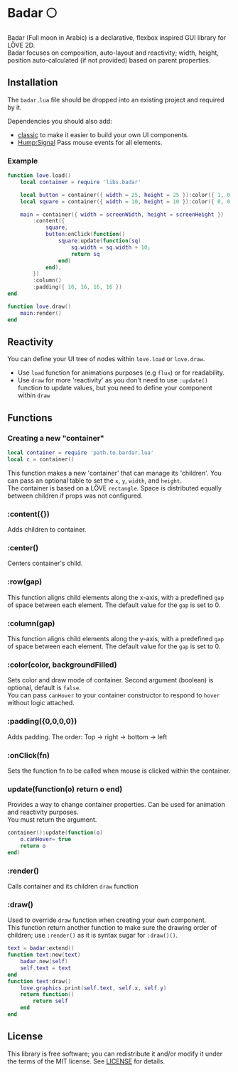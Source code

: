 # Badar 🌕

Badar (Full moon in Arabic) is a declarative, flexbox inspired GUI library for LÖVE 2D.<br>
Badar focuses on composition, auto-layout and reactivity; width, height, position auto-calculated (if not provided) based on parent properties.

## Installation

The `badar.lua` file should be dropped into an existing project and required by it.<br>

Dependencies you should also add:

- [classic](https://github.com/rxi/classic) to make it easier to build your own UI components.
- [Hump:Signal](https://github.com/vrld/hump/blob/master/signal.lua) Pass mouse events for all elements.

### Example

```lua
function love.load()
    local container = require 'libs.badar'

    local button = container({ width = 25, height = 25 }):color({ 1, 0, 0 })
    local square = container({ width = 10, height = 10 }):color({ 0, 0, 1 }, true)

    main = container({ width = screenWidth, height = screenHeight })
        :content({
            square,
            button:onClick(function()
                square:update(function(sq)
                    sq.width = sq.width + 10;
                    return sq
                end)
            end),
        })
        :column()
        :padding({ 16, 16, 16, 16 })
end

function love.draw()
    main:render()
end
```

## Reactivity

You can define your UI tree of nodes within `love.load` or `love.draw`.<br>

- Use `load` function for animations purposes (e.g `flux`) or for readability.
- Use `draw` for more 'reactivity' as you don't need to use `:update()` function to update values, but you need to define your component within `draw`

## Functions

### Creating a new "container"

```lua
local container = require 'path.to.bardar.lua'
local c = container()
```

This function makes a new 'container' that can manage its 'children'. You can pass an optional table to set the `x`, `y`, `width`, and `height`. <br>
The container is based on a LÖVE `rectangle`. Space is distributed equally between children if props was not configured.

### :content({})

Adds children to container.

### :center()

Centers container's child.

### :row(gap)

This function aligns child elements along the x-axis, with a predefined `gap` of space between each element. The default value for the `gap` is set to 0.

### :column(gap)

This function aligns child elements along the y-axis, with a predefined `gap` of space between each element. The default value for the `gap` is set to 0.

### :color(color, backgroundFilled)

Sets color and draw mode of container. Second argument (boolean) is optional, default is `false`. <br>
You can pass `canHover` to your container constructor to respond to `hover` without logic attached.

### :padding({0,0,0,0})

Adds padding. The order: Top → right → bottom → left

### :onClick(fn)

Sets the function fn to be called when mouse is clicked within the container.

### update(function(o) return o end)

Provides a way to change container properties. Can be used for animation and reactivity purposes.<br>
You must return the argument.

```lua
container():update(function(o)
    o.canHover= true
    return o
end)
```

### :render()

Calls container and its children `draw` function

### :draw()

Used to override `draw` function when creating your own component. <br>
This function return another function to make sure the drawing order of children; use `:render()` as it is syntax sugar for `:draw()()`.

```lua
text = badar:extend()
function text:new(text)
    badar.new(self)
    self.text = text
end
function text:draw()
    love.graphics.print(self.text, self.x, self.y)
    return function()
        return self
    end
end
```

## License

This library is free software; you can redistribute it and/or modify it under
the terms of the MIT license. See [LICENSE](LICENSE) for details.
